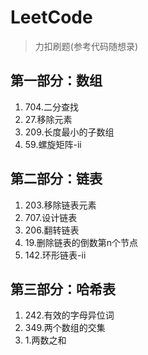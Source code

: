 <!--
 * @Description: 题纲
 * @Author: fengxb
 * @Date: 2022-01-12 15:00:39
 * @LastEditor: fengxb
 * @LastEditTime: 2022-02-16 23:24:13
-->
# LeetCode

> 力扣刷题(参考代码随想录)

## 第一部分：数组

1. 704.二分查找
2. 27.移除元素
3. 209.长度最小的子数组
4. 59.螺旋矩阵-ii

## 第二部分：链表

1. 203.移除链表元素
2. 707.设计链表
3. 206.翻转链表
4. 19.删除链表的倒数第n个节点
5. 142.环形链表-ii

## 第三部分：哈希表

1. 242.有效的字母异位词
2. 349.两个数组的交集
3. 1.两数之和
